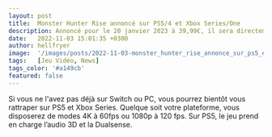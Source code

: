 ```yaml
---
layout: post
title:  Monster Hunter Rise annoncé sur PS5/4 et Xbox Series/One
description: Annoncé pour le 20 janvier 2023 à 39,99€, il sera directement intégré au Xbox Game Pass mais ne contiendra pas l'extension Sunbreak, prévue au printemps sur ces consoles.
date:   2022-11-03 15:01:35 +0300
author: hellfryer
image:  '/images/posts/2022-11-03-monster_hunter_rise_annonce_sur_ps5_et_xbox_series/cover.jpeg'
tags:   [Jeu Vidéo, News]
tags_color: '#a149cb'
featured: false
---
```

Si vous ne l'avez pas déjà sur Switch ou PC, vous pourrez bientôt vous rattraper sur PS5 et Xbox Series. Quelque soit votre plateforme, vous disposerez de modes 4K à 60fps ou 1080p à 120 fps. Sur PS5, le jeu prend en charge l’audio 3D et la Dualsense.